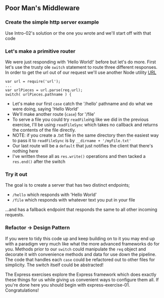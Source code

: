 ## Poor Man's Middleware

### Create the simple http server example
Use Intro-02's solution or the one you wrote and we'll start off with that code

### Let's make a primitive router
We were just responding with 'Hello World!' before but let's do more.
First let's use the trusty ole `switch` statement to route three different responses.
In order to get the url out of our request we'll use another Node utility [URL](https://nodejs.org/api/http.html#http_message_url)

```
var url = require('url');
...
var urlPieces = url.parse(req.url);
switch( urlPieces.pathname ) {
```

- Let's make our first `case` catch the '/hello' pathname and do what we were doing, saying 'Hello World'
- We'll make another route (`case`) for '/file'
- To serve a file you could try `readFile`ing like we did in the previous exercise, I'll be using `readFileSync` which takes no callback and returns the contents of the file directly.
- NOTE: if you create a .txt file in the same directory then the easiest way to pass it to `readFileSync` is by `__dirname + '/myFile.txt'`
- Our last route will be a `default` that just notifies the client that there's nothing here
- I've written these all as `res.write()` operations and then tacked a `res.end()` after the switch

### Try it out
The goal is to create a server that has two distinct endpoints;

- `/hello` which responds with 'Hello World'
- `/file` which responds with whatever text you put in your file

...and has a fallback endpoint that responds the same to all other incoming requests.

### Refactor -> Design Pattern
If you were to tidy this code up and keep building on to it you may end up with a paradigm very much like what the more advanced frameworks do for you.
Methods prior to our `switch` could manipulate the `req` object and decorate it with convenience methods and data for use down the pipeline.
The code that handles each `case` could be refactored out to other files for simplicity.
The switch itself could be abstracted!


The Express exercises explore the Express framework which does exactly these things for us while giving us convenient ways to configure them all. If you're done here you should begin with express-exercise-01. Congratulations!
